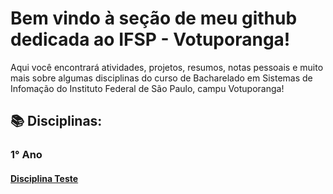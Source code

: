 # Bem vindo à seção de meu github dedicada ao IFSP - Votuporanga!
Aqui você encontrará atividades, projetos, resumos, notas pessoais e muito mais sobre algumas disciplinas do curso de Bacharelado em Sistemas de Infomação do Instituto Federal de São Paulo, campu Votuporanga!

## 📚 Disciplinas:
### 1° Ano
#### [Disciplina Teste](./teste)
